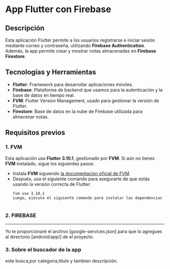 # App Flutter con Firebase

## Descripción

Esta aplicación Flutter permite a los usuarios registrarse e iniciar sesión mediante correo y contraseña, utilizando **Firebase Authentication**.
Además, la app permite crear y mostrar notas almacenadas en **Firebase Firestore**.

## Tecnologías y Herramientas

- **Flutter**: Framework para desarrollar aplicaciones móviles.
- **Firebase**: Plataforma de backend que usamos para la autenticación y la base de datos en tiempo real.
- **FVM**: Flutter Version Management, usado para gestionar la versión de Flutter.
- **Firestore**: Base de datos en la nube de Firebase utilizada para almacenar notas.

## Requisitos previos

### 1. FVM

Esta aplicación usa **Flutter 3.10.1**, gestionado por **FVM**. Si aún no tienes **FVM** instalado, sigue los siguientes pasos:

- Instala **FVM** siguiendo [la documentación oficial de FVM](https://fvm.app/docs/getting_started).
- Después, usa el siguiente comando para asegurarte de que estás usando la versión correcta de Flutter:
  ```bash
  fvm use 3.10.1
  Luego, ejecuta el siguiente comando para instalar las dependencias de la app: fvm flutter pub get



### 2. FIREBASE

---
Yo te proporcionaré el archivo [google-services.json] para que lo agregues al directorio [android/app/] de el proyecto.

### 3. Sobre el buscador de la app

este busca,por categoria,titulo y tambien descripción.
